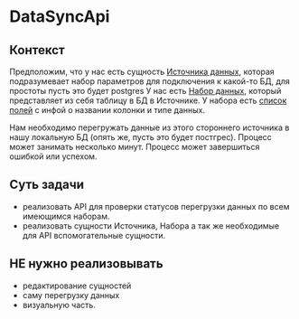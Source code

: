 # DataSyncApi
## Контекст
Предположим, что у нас есть сущность [Источника данных](DataSyncApi/Models/DataSource.cs), которая подразумевает набор параметров для подключения к какой-то БД, для простоты пусть это будет postgres
У нас есть [Набор данных](DataSyncApi/Models/Dataset.cs), который представляет из себя таблицу в БД в Источнике. У набора есть [список полей](https://github.com/sergejoz/DataSyncApi/blob/0a0812d7acd28b83c2f2ca241820515af6fb725d/DataSyncApi/Models/Dataset.cs#LL14C35-L14C35) с инфой о названии колонки и типе данных.

Нам необходимо перегружать данные из этого стороннего источника в нашу локальную БД (опять же, пусть это будет постгрес). Процесс может занимать несколько минут. Процесс может завершиться ошибкой или успехом.

## Суть задачи
+ реализовать API для проверки статусов перегрузки данных по всем имеющимся наборам.
+ реализовать сущности Источника, Набора а так же необходимые для API вспомогательные сущности.

## НЕ нужно реализовывать
- редактирование сущностей
- саму перегрузку данных 
- визуальную часть.
